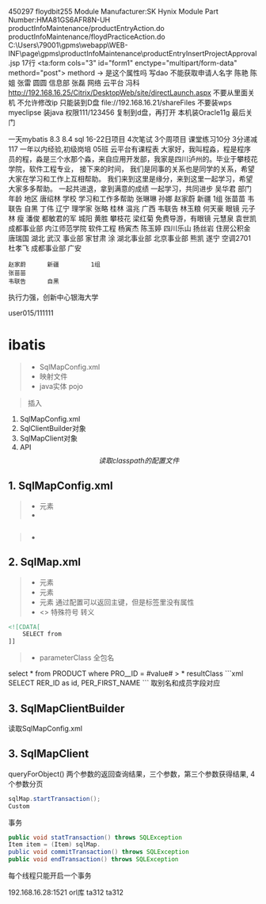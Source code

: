450297
floydbit255
Module    Manufacturer:SK  Hynix
Module    Part             Number:HMA81GS6AFR8N-UH
productInfoMaintenance/productEntryAction.do
productInfoMaintenance/floydPracticeAction.do
C:\Users\79001\gpms\webapp\WEB-INF\page\gpms\productInfoMaintenance\productEntryInsertProjectApproval.jsp
17行
<ta:form  cols="3"         id="form1"  enctype="multipart/form-data"  methord="post">
methord   ->               是这个属性吗
写dao
不能获取申请人名字
陈艳      陈姐
张雷
圆圆
信息部      张磊         网络
云平台 冯科 http://192.168.16.25/Citrix/DesktopWeb/site/directLaunch.aspx
不要从里面关机
不允许修改ip
只能装到D盘
file://192.168.16.21/shareFiles
不要装wps
myeclipse
装java
权限111/123456
复制到d盘，再打开
本机装Oracle11g
最后关门

一天mybatis
8.3  8.4     sql
16-22日项目
4次笔试
3个周项目
课堂练习10分
3分递减
117
一年以内经验,初级岗培
05班
云平台有课程表
大家好，我叫程淼，程是程序员的程，淼是三个水那个淼，来自应用开发部，我家是四川泸州的。毕业于攀枝花学院，软件工程专业，
接下来的时间，      我们是同事的关系也是同学的关系，希望大家在学习和工作上互相帮助。
我们来到这里是缘分，来到这里一起学习，希望大家多多帮助。
一起共进退，拿到满意的成绩
一起学习，共同进步
吴华君      部门         年龄   地区
唐绍林      学校  学习和工作多帮助
张琳琳
孙娜
    赵家蔚      新疆         1组
    张苗苗
    韦联告      自黑
丁伟      辽宁
理学家
张略      桂林
温兆      广西
韦联告
林玉粮
何天豪      眼镜
元子林      瘦
潘俊      都敏君的军
城阳
黄胜      攀枝花
梁红菊   免费导游，有眼镜
元慧泉
袁世凯   成都事业部   内江师范学院   软件工程
杨寅杰
陈玉婷   四川乐山
扬丝岩   住房公积金
唐瑞国   湖北   武汉   事业部   家甘肃
涂   湖北事业部
北京事业部
熊凯   遂宁
空调2701
杜孝飞      成都事业部         广安

    赵家蔚      新疆         1组
    张苗苗
    韦联告      自黑

执行力强，创新中心银海大学

user015/111111

# ibatis
> * SqlMapConfig.xml
> * 映射文件
> * java实体 pojo

> 插入
1. SqlMapConfig.xml
2. SqlClientBuilder对象
3. SqlMapClient对象
4. API
$$读取classpath的配置文件$$
## 1. SqlMapConfig.xml
> * <settings> 元素
> * <datasource>
```xml

```
> * <sqlMap>
<!-- CLASSPATH RESOURCES -->
<sqlMap resource=""></sqlMap>
<!-- url RESOURCES -->
<sqlMap url=""></sqlMap>

## 2. SqlMap.xml
> * <statement> 元素
> * <procedure> 元素
> * <insert> 元素 通过配置可以返回主键，但是标签里没有属性
> * <> 特殊符号 转义
```xml
<![CDATA[
    SELECT from
]]
```
> * parameterClass
全包名
<statement id="insertProduct" parameterClass="java.lang.Integer">
    select * from PRODUCT where PRO__ID = #value#
</statement>
> * resultClass
```xml
<statement id="getPerson" parameterClass="int" resultClass="example.domain.Person">
    SELECT RER_ID as id,
    PER_FIRST_NAME
</statement>
```
取别名和成员字段对应

## 3. SqlMapClientBuilder
读取SqlMapConfig.xml
## 3. SqlMapClient
queryForObject()
两个参数的返回查询结果，三个参数，第三个参数获得结果, 4个参数分页
```java
sqlMap.startTransaction();
Custom
```
事务
```java
public void statTransaction() throws SQLException
Item item = (Item) sqlMap.
public void commitTransaction() throws SQLException
public void endTransaction() throws SQLException
```
每个线程只能开启一个事务

192.168.16.28:1521 orl库 ta312 ta312
